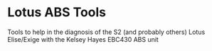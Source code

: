 # Lotus ABS Tools
Tools to help in the diagnosis of the S2 (and probably others) Lotus Elise/Exige with the Kelsey Hayes EBC430 ABS unit
